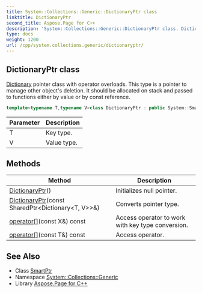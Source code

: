 ```yaml
---
title: System::Collections::Generic::DictionaryPtr class
linktitle: DictionaryPtr
second_title: Aspose.Page for C++
description: 'System::Collections::Generic::DictionaryPtr class. Dictionary pointer class with operator overloads. This type is a pointer to manage other object''s deletion. It should be allocated on stack and passed to functions either by value or by const reference in C++.'
type: docs
weight: 1200
url: /cpp/system.collections.generic/dictionaryptr/
---
```

## DictionaryPtr class


[Dictionary](../dictionary/) pointer class with operator overloads. This type is a pointer to manage other object's deletion. It should be allocated on stack and passed to functions either by value or by const reference.

```cpp
template<typename T,typename V>class DictionaryPtr : public System::SmartPtr<Dictionary<T, V>>
```


| Parameter | Description |
| --- | --- |
| T | Key type. |
| V | Value type. |
## Methods

| Method | Description |
| --- | --- |
| [DictionaryPtr](./dictionaryptr/)() | Initializes null pointer. |
| [DictionaryPtr](./dictionaryptr/)(const SharedPtr\<Dictionary\<T, V\>\>\&) | Converts pointer type. |
| [operator[]](./operator[]/)(const X\&) const | Access operator to work with key type conversion. |
| [operator[]](./operator[]/)(const T\&) const | Access operator. |

## See Also

* Class [SmartPtr](../../system/smartptr/)
* Namespace [System::Collections::Generic](../)
* Library [Aspose.Page for C++](../../)
